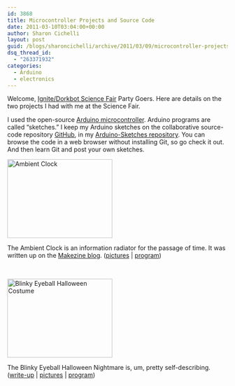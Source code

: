 ```yaml
---
id: 3868
title: Microcontroller Projects and Source Code
date: 2011-03-10T03:04:00+00:00
author: Sharon Cichelli
layout: post
guid: /blogs/sharoncichelli/archive/2011/03/09/microcontroller-projects-and-source-code.aspx
dsq_thread_id:
  - "263371932"
categories:
  - Arduino
  - electronics
---
```

Welcome, [Ignite/Dorkbot Science Fair](http://dorkbot.org/dorkbotaustin/2011/03/dorkbot-28-sxsw-2011-science-fair-pesenters/) Party Goers. Here are details on the two projects I had with me at the Science Fair.

I used the open-source [Arduino microcontroller](http://arduino.cc/). Arduino programs are called &#8220;sketches.&#8221; I keep my Arduino sketches on the collaborative source-code repository [GitHub](https://github.com/), in my [Arduino-Sketches repository](https://github.com/scichelli/Arduino-Sketches). You can browse the code in a web browser without installing Git, so go check it out. And then learn Git and post your own sketches.

[<img src="http://farm4.static.flickr.com/3516/3924009165_7e1bb7167f_m.jpg" width="240" height="180" alt="Ambient Clock" />](http://www.flickr.com/photos/spyderella/3924009165/)
  
The Ambient Clock is an information radiator for the passage of time. It was written up on the [Makezine blog](http://blog.makezine.com/archive/2009/10/ambient-led-flowerpot-clock.html). ([pictures](http://www.flickr.com/photos/spyderella/sets/72157622382205116/) | [program](https://github.com/scichelli/Arduino-Sketches/tree/master/AmbientClock))

&nbsp;

[<img src="http://farm3.static.flickr.com/2737/4085499113_a04fefc4d7_m.jpg" width="240" height="180" alt="Blinky Eyeball Halloween Costume" />](http://www.flickr.com/photos/spyderella/4085499113/)
  
The Blinky Eyeball Halloween Nightmare is, um, pretty self-describing. ([write-up](http://www.girlwritescode.com/2009/11/happy-hack-o-ween-electronics-and.html) | [pictures](http://www.flickr.com/photos/spyderella/sets/72157622735987434/) | [program](https://github.com/scichelli/Arduino-Sketches/tree/master/HalloweenEyeballs))